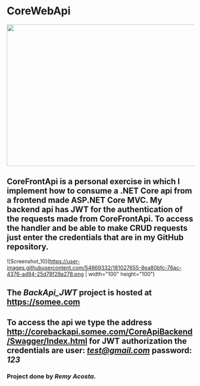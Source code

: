 # CoreWebApi


<img src="https://user-images.githubusercontent.com/54869332/181027651-b14069cd-b7d2-4ff4-b1ea-198a8d28a1be.png" width="750" height="380">

## CoreFrontApi is a personal exercise in which I implement how to consume a .NET Core api from a frontend made ASP.NET Core MVC. My backend api has JWT for the authentication of the requests made from CoreFrontApi. To access the handler and be able to make CRUD requests just enter the credentials that are in my GitHub repository.
 
![Screenshot_10](https://user-images.githubusercontent.com/54869332/181027655-8ea80bfc-76ac-4376-ad94-25d78f29a278.png | width="100" height="100")

## The *BackApi_JWT* project is hosted at <https://somee.com>

## To access the api we type the address <http://corebackapi.somee.com/CoreApiBackend/Swagger/Index.html> for JWT authorization the credentials are user: *test@gmail.com* password: *123*
  

### Project done by *Remy Acosta*.
